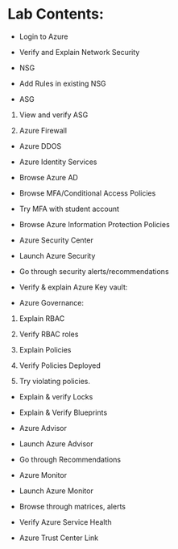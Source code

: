 # Lab Contents:

* Login to Azure 

* Verify and Explain Network Security 

* NSG 

* Add Rules in existing NSG 

* ASG 

1. View and verify ASG 

2. Azure Firewall 

* Azure DDOS 

* Azure Identity Services 

* Browse Azure AD 

* Browse MFA/Conditional Access Policies 

* Try MFA with student account 

* Browse Azure Information Protection Policies 

* Azure Security Center 

* Launch Azure Security 

* Go through security alerts/recommendations 

* Verify & explain Azure Key vault: 

* Azure Governance: 

1. Explain RBAC 

2. Verify RBAC roles 

3. Explain Policies 

4. Verify Policies Deployed 

5. Try violating policies.  

* Explain & verify Locks 

* Explain & Verify Blueprints 

* Azure Advisor 

* Launch Azure Advisor 

* Go through Recommendations 

* Azure Monitor 

* Launch Azure Monitor 

* Browse through matrices, alerts 

* Verify Azure Service Health 

* Azure Trust Center Link 
